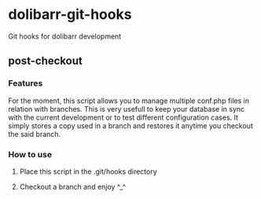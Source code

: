 dolibarr-git-hooks
==================

Git hooks for dolibarr development

post-checkout
-------------

### Features

For the moment, this script allows you to manage multiple conf.php files in relation with branches.
This is very usefull to keep your database in sync with the current development or to test different configuration cases.
It simply stores a copy used in a branch and restores it anytime you checkout the said branch.

### How to use

1. Place this script in the .git/hooks directory

2. Checkout a branch and enjoy ^_^
